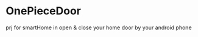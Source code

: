 OnePieceDoor
============

prj for smartHome in open &amp; close your home door by your android phone